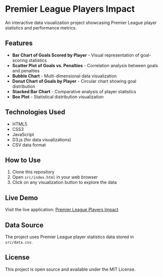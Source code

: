 # Premier League Players Impact

An interactive data visualization project showcasing Premier League player statistics and performance metrics.

## Features

- **Bar Chart of Goals Scored by Player** - Visual representation of goal-scoring statistics
- **Scatter Plot of Goals vs. Penalties** - Correlation analysis between goals and penalties
- **Bubble Chart** - Multi-dimensional data visualization
- **Donut Chart of Goals by Player** - Circular chart showing goal distribution
- **Stacked Bar Chart** - Comparative analysis of player statistics
- **Box Plot** - Statistical distribution visualization

## Technologies Used

- HTML5
- CSS3
- JavaScript
- D3.js (for data visualizations)
- CSV data format

## How to Use

1. Clone this repository
2. Open `src/index.html` in your web browser
3. Click on any visualization button to explore the data

## Live Demo

Visit the live application: [Premier League Players Impact](https://your-username.github.io/premier-league-players-impact/)

## Data Source

The project uses Premier League player statistics data stored in `src/data.csv`.

## License

This project is open source and available under the MIT License.
